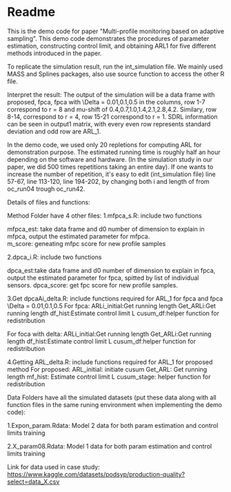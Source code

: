 # Readme 

This is the demo code for paper "Multi-profile monitoring based on adaptive sampling". This demo code demonstrates the procedures of parameter estimation, constructing control limit, and obtaining ARL1 for five different methods introduced in the paper.

To replicate the simulation result, run the int_simulation file. We mainly used MASS and Splines packages, also use source function to access the other R file. 

Interpret the result: 
The output of the simulation will be a data frame with proposed, fpca, fpca with \Delta = 0.01,0.1,0.5 in the columns, row 1-7 correspond to r = 8 and mu-shift of 0.4,0.7,1.0,1.4,2.1,2.8,4.2. Similary, row 8-14, correspond to r = 4, row 15-21 correspond to r = 1. SDRL information can be seen in output1 matrix, with every even row represents standard deviation and odd row are ARL_1. 


In the demo code, we used only 20 repletions for computing ARL for demonstration purpose. The estimated running time is roughly half an hour depending on the software and hardware. (In the simulation study in our paper, we did 500 times repetitions taking an entire day). If one wants to increase the number of repetition, it's easy to edit (int_simulation file) line 57-67, line 113-120, line 194-202, by changing both i and length of from oc_run04 trough oc_run42. 



Details of files and functions:

Method Folder have 4 other files: 
1.mfpca_s.R: include two functions

mfpca_est: take data frame and d0 number of dimension to explain in mfpca, output the estimated parameter for mfpca.  
m_score: geneating mfpc score for new profile samples

2.dpca_i.R: include two functions

dpca_est:take data frame and d0 number of dimension to explain in fpca, output the estimated parameter for fpca, spitted by list of individual sensors. 
dpca_score: get fpc score for new profile samples. 


3.Get dpcaAi_delta.R: include functions required for ARL_1 for fpca and fpca \Delta = 0.01,0.1,0.5
For fpca: ARLi_initial:Get running length
          Get_ARLi:Get running length
          df_hist:Estimate control limit L
          cusum_df:helper function for redistribution

For foca with delta: ARLi_initial:Get running length
                     Get_ARLi:Get running length
                     df_hist:Estimate control limit L
                     cusum_df:helper function for redistribution


4.Getting ARL_delta.R: include functions required for ARL_1 for proposed method 
For proposed: ARL_initial: initiate cusum
              Get_ARL: Get running length
              mf_hist: Estimate control limit L
              cusum_stage: helper function for redistribution


Data Folders have all the simulated datasets (put these data along with all function files in the same runing environment when implementing the demo code): 

1.Expon_param.Rdata: Model 2 data for both param estimation and control limits training 

2.X_param08.Rdata: Model 1 data for both param estimation and control limits training 


Link for data used in case study: https://www.kaggle.com/datasets/podsyp/production-quality?select=data_X.csv


